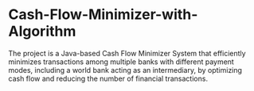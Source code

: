 # Cash-Flow-Minimizer-with-Algorithm
 The project is a Java-based Cash Flow Minimizer System that efficiently minimizes transactions among multiple banks with different payment modes, including a world bank acting as an intermediary, by optimizing cash flow and reducing the number of financial transactions.
